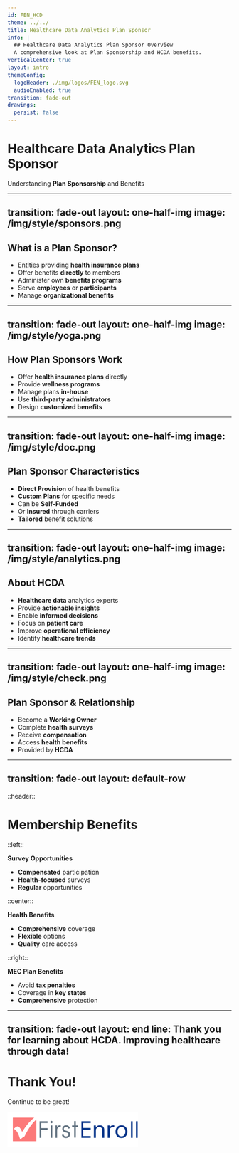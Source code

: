 ```yaml
---
id: FEN_HCD
theme: ../../
title: Healthcare Data Analytics Plan Sponsor
info: |
  ## Healthcare Data Analytics Plan Sponsor Overview
  A comprehensive look at Plan Sponsorship and HCDA benefits.
verticalCenter: true
layout: intro
themeConfig:
  logoHeader: ./img/logos/FEN_logo.svg
  audioEnabled: true
transition: fade-out
drawings:
  persist: false
---
```

<div class="relative top-2">

<SlideAudio deckKey="FEN_HCD" />

  <div class="grid grid-cols-1 items-center py-8">

  # Healthcare Data Analytics Plan Sponsor

  Understanding **Plan Sponsorship** and Benefits
  </div>

</div>

---
transition: fade-out
layout: one-half-img
image: /img/style/sponsors.png
---

## What is a Plan Sponsor?

<v-clicks>

- Entities providing **health insurance plans**
- Offer benefits **directly** to members
- Administer own **benefits programs**
- Serve **employees** or **participants**
- Manage **organizational benefits**

</v-clicks>

---
transition: fade-out
layout: one-half-img
image: /img/style/yoga.png
---

## How Plan Sponsors Work

<v-clicks>

- Offer **health insurance plans** directly
- Provide **wellness programs**
- Manage plans **in-house**
- Use **third-party administrators**
- Design **customized benefits**

</v-clicks>

---
transition: fade-out
layout: one-half-img
image: /img/style/doc.png
---

## Plan Sponsor Characteristics

<v-clicks>

- **Direct Provision** of health benefits
- **Custom Plans** for specific needs
- Can be **Self-Funded**
- Or **Insured** through carriers
- **Tailored** benefit solutions

</v-clicks>

---
transition: fade-out
layout: one-half-img
image: /img/style/analytics.png
---

## About HCDA

<v-clicks>

- **Healthcare data** analytics experts
- Provide **actionable insights**
- Enable **informed decisions**
- Focus on **patient care**
- Improve **operational efficiency**
- Identify **healthcare trends**

</v-clicks>

---
transition: fade-out
layout: one-half-img
image: /img/style/check.png
---

## Plan Sponsor & Relationship

<v-clicks>

- Become a **Working Owner**
- Complete **health surveys**
- Receive **compensation**
- Access **health benefits**
- Provided by **HCDA**

</v-clicks>

---
transition: fade-out
layout: default-row
---

::header::
# Membership Benefits

::left::
<v-click>

**Survey Opportunities**
- **Compensated** participation
- **Health-focused** surveys
- **Regular** opportunities
</v-click>

::center::
<v-click>

**Health Benefits**
- **Comprehensive** coverage
- **Flexible** options
- **Quality** care access
</v-click>

::right::
<v-click>

**MEC Plan Benefits**
- Avoid **tax penalties**
- Coverage in **key states**
- **Comprehensive** protection
</v-click>

---
transition: fade-out
layout: end
line: Thank you for learning about HCDA. Improving healthcare through data!
---

# Thank You!

Continue to be great!

<img src="./img/logos/FEN_logo.svg" class="h-12 mt-32" alt="FirstEnroll Logo">

